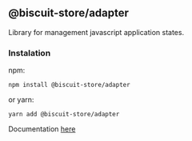 ## @biscuit-store/adapter

Library for management javascript application states.

### Instalation 

npm:
```
npm install @biscuit-store/adapter
```
or yarn:
```
yarn add @biscuit-store/adapter
```

Documentation [here](https://github.com/Biscuit-javascript/biscuit-store)